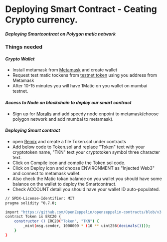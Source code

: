 # Deploying Smart Contract - Ceating Crypto currency.
##### _Deploying Smartcontract on Polygon matic network_


### Things needed
#### _Crypto Wallet_
- Install metamask from [Metamask] and create wallet 
- Request test matic tockens from [testnet token] using you address from Metamask
- After 10-15 minutes you will have 1Matic on you wallet on mumbai testnet.
#### _Access to Node on blockchain to deploy our smart contract_
- Sign up for [Moralis] and add speedy node enpoint to metamask(choose polygon network and add mumbai to metamask).

#### _Deploying Smart contract_
- open [Remix] and create a file Token.sol under contracts
- Add below code to Token.sol and replace "Token" text with your cryptotoken name, "TKN" text
your cryptotoken symbol three character text.
- Click on Compile icon and compile the Token.sol code.
- Click on Deploy icon and choose ENVIRONMENT as "Injected Web3" and connect to metamask wallet. 
- Also check the Matic tokan balance on you wallet you should have some balance on the wallet to deploy the Smartcontract.
- Check ACCOUNT detail you should have your wallet ID auto-populated.
```sh
// SPDX-License-Identifier: MIT
pragma solidity ^0.7.0;

import "https://github.com/OpenZeppelin/openzeppelin-contracts/blob/v3.4.0-solc-0.7/contracts/token/ERC20/ERC20.sol";
contract Token is ERC20 {
    constructor () ERC20("Token", "TKN") {
        _mint(msg.sender, 1000000 * (10 ** uint256(decimals())));
    }
}
```




[//]: # (These are reference links used in the body of this note and get stripped out when the markdown processor does its job. There is no need to format nicely because it shouldn't be seen. Thanks SO - http://stackoverflow.com/questions/4823468/store-comments-in-markdown-syntax)
   [Remix]: <https://remix.ethereum.org/>
   [Moralis]: <https://moralis.io/>
   [testnet token]: <https://faucet.polygon.technology/>
   [Metamask]: <https://metamask.io/>
   [dill]: <https://github.com/joemccann/dillinger>



